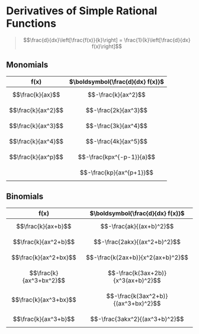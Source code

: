 # Derivatives of Simple Rational Functions

> $$\frac{d}{dx}\left[\frac{f(x)}{k}\right] = \frac{1}{k}\left[\frac{d}{dx} f(x)\right]$$

## Monomials

| $\boldsymbol{f(x)}$ | $\boldsymbol{\frac{d}{dx} f(x)}$ |
|--|--|
| $$\frac{k}{ax}$$ | $$-\frac{k}{ax^2}$$ |
| $$\frac{k}{ax^2}$$ | $$-\frac{2k}{ax^3}$$ |
| $$\frac{k}{ax^3}$$ | $$-\frac{3k}{ax^4}$$ |
| $$\frac{k}{ax^4}$$ | $$-\frac{4k}{ax^5}$$ |
| $$\frac{k}{ax^p}$$ | $$-\frac{kpx^{-p-1}}{a}$$ |
| | $$-\frac{kp}{ax^{p+1}}$$ |

## Binomials

| $\boldsymbol{f(x)}$ | $\boldsymbol{\frac{d}{dx} f(x)}$ |
|--|--|
| $$\frac{k}{ax+b}$$ | $$-\frac{ak}{(ax+b)^2}$$ |
| $$\frac{k}{ax^2+b}$$ | $$-\frac{2akx}{(ax^2+b)^2}$$ |
| $$\frac{k}{ax^2+bx}$$ | $$-\frac{k(2ax+b)}{x^2(ax+b)^2}$$ |
| $$\frac{k}{ax^3+bx^2}$$ | $$-\frac{k(3ax+2b)}{x^3(ax+b)^2}$$ |
| $$\frac{k}{ax^3+bx}$$ | $$-\frac{k(3ax^2+b)}{(ax^3+bx)^2}$$ |
| $$\frac{k}{ax^3+b}$$ | $$-\frac{3akx^2}{(ax^3+b)^2}$$ |


